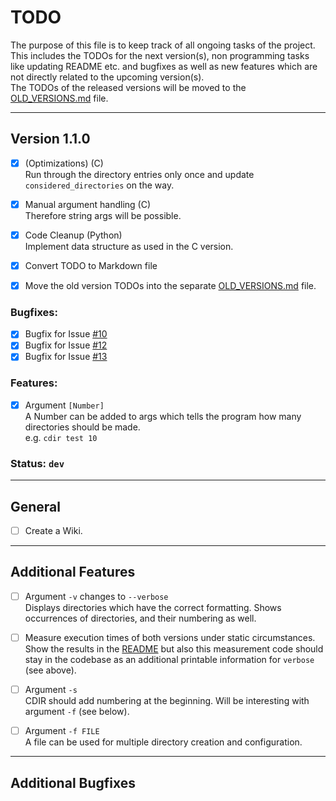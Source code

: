 # TODO

The purpose of this file is to keep track of all ongoing tasks of the project.<br>
This includes the TODOs for the next version(s), non programming tasks like updating README etc. and
bugfixes as well as new features which are not directly related to the upcoming version(s).<br>
The TODOs of the released versions will be moved to the
[OLD_VERSIONS.md][old_versions-url] file.

---

## Version 1.1.0

- [X] (Optimizations) (C)<br>
    Run through the directory entries only once and update `considered_directories` on the way.

- [X] Manual argument handling (C)<br>
    Therefore string args will be possible.

- [X] Code Cleanup (Python)<br>
    Implement data structure as used in the C version.

- [X] Convert TODO to Markdown file

- [X] Move the old version TODOs into the separate [OLD_VERSIONS.md][old_versions-url] file.

### Bugfixes:

- [X] Bugfix for Issue [#10][issue_10-url]
- [X] Bugfix for Issue [#12][issue_12-url]
- [X] Bugfix for Issue [#13][issue_13-url]

### Features:

- [X] Argument `[Number]`<br>
    A Number can be added to args which tells the program how many directories should be made.<br>
    e.g. `cdir test 10`

### Status: `dev`

---

## General

- [ ] Create a Wiki.

---

## Additional Features

- [ ] Argument `-v` changes to `--verbose`<br>
  Displays directories which have the correct formatting.
  Shows occurrences of directories, and their numbering as well.

- [ ] Measure execution times of both versions under static circumstances.<br>
  Show the results in the [README][readme-url] but also this measurement
  code should stay in the codebase as an additional printable information
  for `verbose` (see above).

- [ ] Argument `-s`<br>
    CDIR should add numbering at the beginning.
    Will be interesting with argument `-f` (see below).

- [ ] Argument `-f FILE`<br>
    A file can be used for multiple directory creation and configuration.

---

## Additional Bugfixes



<!-- MARKDOWN LINKS & IMAGES -->
[old_versions-url]: https://github.com/TristanBandat/cdir/blob/main/OLD_VERSIONS.md
[readme-url]: https://github.com/TristanBandat/cdir/blob/main/README.md
[issue_10-url]: https://github.com/TristanBandat/cdir/issues/10
[issue_12-url]: https://github.com/TristanBandat/cdir/issues/12
[issue_13-url]: https://github.com/TristanBandat/cdir/issues/13
